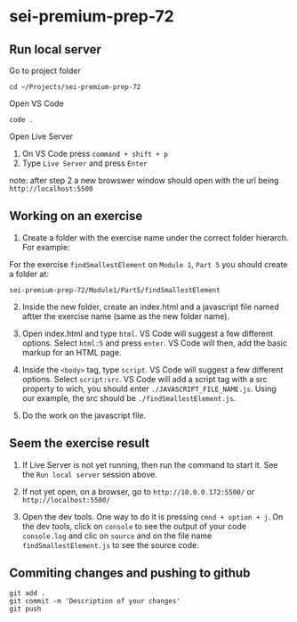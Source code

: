 # sei-premium-prep-72



## Run local server

Go to project folder
```
cd ~/Projects/sei-premium-prep-72
```

Open VS Code
```
code . 
```

Open Live Server

1) On VS Code press `command + shift + p`
2) Type `Live Server` and press `Enter`

note: after step 2 a new browswer window should open with the url being `http://localhost:5500`


## Working on an exercise

1) Create a folder with the exercise name under the correct folder hierarch. For example:

For the exercise `findSmallestElement` on `Module 1`, `Part 5` you should create a folder at:

```
sei-premium-prep-72/Module1/Part5/findSmallestElement
```

2) Inside the new folder, create an index.html and a javascript file named aftter the exercise name (same as the new folder name).

3) Open index.html and type `html`. VS Code will suggest a few different options. Select `html:5` and press `enter`. VS Code will then, add the basic markup for an HTML page. 

4) Inside the `<body>` tag, type `script`. VS Code will suggest a few different options. Select `script:src`. VS Code will add a script tag with a src property to wich, you should enter `./JAVASCRIPT_FILE_NAME.js`. Using our example, the src should be `./findSmallestElement.js`.

5) Do the work on the javascript file. 


## Seem the exercise result

1) If Live Server is not yet running, then run the command to start it. See the `Run local server` session above. 

2) If not yet open, on a browser, go to `http://10.0.0.172:5500/` or `http://localhost:5500/`

3) Open the dev tools. One way to do it is pressing `cmnd + option + j`. On the dev tools, click on `console` to see the output of your code `console.log` and clic on `source` and on the file name `findSmallestElement.js` to see the source code.

## Commiting changes and pushing to github

```
git add .
git commit -m 'Description of your changes'
git push
```